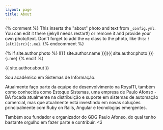 ```yaml
---
layout: page
title: About
---
```


{% comment %}
  This inserts the "about" photo and text from `_config.yml`.
  You can edit it there (jekyll needs restart!) or remove it and provide your own photo/text.
  Don't forget to add the `me` class to the photo, like this: `![alt](src){:.me}`.
{% endcomment %}

{% if site.author.photo %}
  ![{{ site.author.name }}]({{ site.author.photo }}){:.me}
{% endif %}

{{ site.author.about }}

Sou acadêmico em Sistemas de Informação.

Atualmente faço parte da equipe de desenvolvimento na RoyalTI, também como conhecida como Estoque Sistemas, uma empresa de Paulo Afonso - BA focada atualmente na distribuição e suporte em sistemas de automação comercial, mas que atualmente está investindo em novas soluções principalmente com Ruby on Rails, Angular e tecnologias emergentes.

Também sou fundador e organizador do GDG Paulo Afonso, do qual tenho bastante orgulho em fazer parte e contribuir. <3
